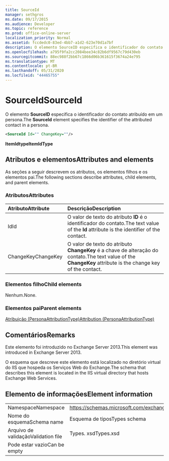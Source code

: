 ```yaml
---
title: SourceId
manager: sethgros
ms.date: 09/17/2015
ms.audience: Developer
ms.topic: reference
ms.prod: office-online-server
localization_priority: Normal
ms.assetid: fccdedc0-83ed-4bb7-a1d2-623e70d1a7bf
description: O elemento SourceID especifica o identificador do contato atribuído em um persona.
ms.openlocfilehash: a795f9fa2cc2084bee34c82b6df9567c79d430eb
ms.sourcegitcommit: 88ec988f2bb67c1866d06b361615f3674a24e795
ms.translationtype: MT
ms.contentlocale: pt-BR
ms.lasthandoff: 05/31/2020
ms.locfileid: "44465755"
---
```

# <a name="sourceid"></a><span data-ttu-id="27448-103">SourceId</span><span class="sxs-lookup"><span data-stu-id="27448-103">SourceId</span></span>

<span data-ttu-id="27448-104">O elemento **SourceID** especifica o identificador do contato atribuído em um persona.</span><span class="sxs-lookup"><span data-stu-id="27448-104">The **SourceId** element specifies the identifier of the attributed contact in a persona.</span></span> 
  
```XML
<SourceId Id="" ChangeKey=""/>
```

 <span data-ttu-id="27448-105">**ItemIdtype**</span><span class="sxs-lookup"><span data-stu-id="27448-105">**ItemIdType**</span></span>
## <a name="attributes-and-elements"></a><span data-ttu-id="27448-106">Atributos e elementos</span><span class="sxs-lookup"><span data-stu-id="27448-106">Attributes and elements</span></span>

<span data-ttu-id="27448-107">As seções a seguir descrevem os atributos, os elementos filhos e os elementos pai.</span><span class="sxs-lookup"><span data-stu-id="27448-107">The following sections describe attributes, child elements, and parent elements.</span></span>
  
### <a name="attributes"></a><span data-ttu-id="27448-108">Atributos</span><span class="sxs-lookup"><span data-stu-id="27448-108">Attributes</span></span>

|<span data-ttu-id="27448-109">**Atributo**</span><span class="sxs-lookup"><span data-stu-id="27448-109">**Attribute**</span></span>|<span data-ttu-id="27448-110">**Descrição**</span><span class="sxs-lookup"><span data-stu-id="27448-110">**Description**</span></span>|
|:-----|:-----|
|<span data-ttu-id="27448-111">Id</span><span class="sxs-lookup"><span data-stu-id="27448-111">Id</span></span>  <br/> |<span data-ttu-id="27448-112">O valor de texto do atributo **ID** é o identificador do contato.</span><span class="sxs-lookup"><span data-stu-id="27448-112">The text value of the **Id** attribute is the identifier of the contact.</span></span>  <br/> |
|<span data-ttu-id="27448-113">ChangeKey</span><span class="sxs-lookup"><span data-stu-id="27448-113">ChangeKey</span></span>  <br/> |<span data-ttu-id="27448-114">O valor de texto do atributo **ChangeKey** é a chave de alteração do contato.</span><span class="sxs-lookup"><span data-stu-id="27448-114">The text value of the **ChangeKey** attribute is the change key of the contact.</span></span>  <br/> |
   
### <a name="child-elements"></a><span data-ttu-id="27448-115">Elementos filho</span><span class="sxs-lookup"><span data-stu-id="27448-115">Child elements</span></span>

<span data-ttu-id="27448-116">Nenhum.</span><span class="sxs-lookup"><span data-stu-id="27448-116">None.</span></span>
  
### <a name="parent-elements"></a><span data-ttu-id="27448-117">Elementos pai</span><span class="sxs-lookup"><span data-stu-id="27448-117">Parent elements</span></span>

[<span data-ttu-id="27448-118">Atribuição (PersonaAttributionType)</span><span class="sxs-lookup"><span data-stu-id="27448-118">Attribution (PersonaAttributionType)</span></span>](attribution-personaattributiontype.md)
  
## <a name="remarks"></a><span data-ttu-id="27448-119">Comentários</span><span class="sxs-lookup"><span data-stu-id="27448-119">Remarks</span></span>

<span data-ttu-id="27448-120">Este elemento foi introduzido no Exchange Server 2013.</span><span class="sxs-lookup"><span data-stu-id="27448-120">This element was introduced in Exchange Server 2013.</span></span>
  
<span data-ttu-id="27448-121">O esquema que descreve este elemento está localizado no diretório virtual do IIS que hospeda os Serviços Web do Exchange.</span><span class="sxs-lookup"><span data-stu-id="27448-121">The schema that describes this element is located in the IIS virtual directory that hosts Exchange Web Services.</span></span>
  
## <a name="element-information"></a><span data-ttu-id="27448-122">Elemento de informações</span><span class="sxs-lookup"><span data-stu-id="27448-122">Element information</span></span>

|||
|:-----|:-----|
|<span data-ttu-id="27448-123">Namespace</span><span class="sxs-lookup"><span data-stu-id="27448-123">Namespace</span></span>  <br/> |https://schemas.microsoft.com/exchange/services/2006/types  <br/> |
|<span data-ttu-id="27448-124">Nome do esquema</span><span class="sxs-lookup"><span data-stu-id="27448-124">Schema name</span></span>  <br/> |<span data-ttu-id="27448-125">Esquema de tipos</span><span class="sxs-lookup"><span data-stu-id="27448-125">Types schema</span></span>  <br/> |
|<span data-ttu-id="27448-126">Arquivo de validação</span><span class="sxs-lookup"><span data-stu-id="27448-126">Validation file</span></span>  <br/> |<span data-ttu-id="27448-127">Types. xsd</span><span class="sxs-lookup"><span data-stu-id="27448-127">Types.xsd</span></span>  <br/> |
|<span data-ttu-id="27448-128">Pode estar vazio</span><span class="sxs-lookup"><span data-stu-id="27448-128">Can be empty</span></span>  <br/> ||
   

